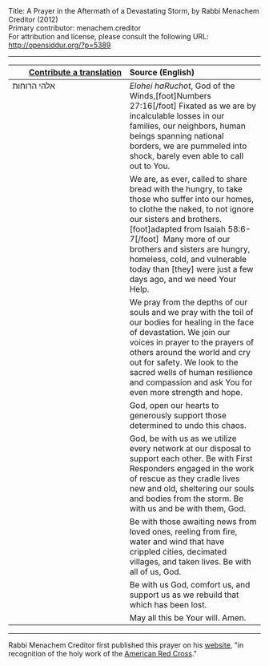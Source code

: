 <html>
<head></head>
<body>
Title: A Prayer in the Aftermath of a Devastating Storm, by Rabbi Menachem Creditor (2012)<br />
Primary contributor: menachem.creditor<br />
For attribution and license, please consult the following URL: <a href="http://opensiddur.org/?p=5389">http://opensiddur.org/?p=5389</a>
<p />
<hr />

<table style="margin-left: auto;margin-right: auto;" class="draggable">
<thead><tr><th id="x" style="text-align: right;"><a href="/contributing/upload/">Contribute a translation</a></th><th style="text-align: left;">Source (English)</th></tr></thead>
<tbody>
<tr>
<td style="vertical-align:top;" width="46%">
<div class="liturgy"><span lang="he">
אלהי הרוחות
</span></div>
</td>
 
<td style="vertical-align:top;" width="53%">
<div class="english">
<em>Elohei haRuchot</em>, God of the Winds,[foot]Numbers 27:16[/foot]
Fixated as we are by incalculable losses in our families, our neighbors, 
human beings spanning national borders,
 we are pummeled into shock, barely even able to call out to You.
</div></td></tr>


<tr><td style="vertical-align:top;" width="46%">
<div class="liturgy"><span lang="he">

</span></div></td>
 
<td style="vertical-align:top;" width="53%">
<div class="english">
We are, as ever, called to share bread with the hungry, 
to take those who suffer into our homes, 
to clothe the naked, 
to not ignore our sisters and brothers.[foot]adapted from Isaiah 58:6-7[/foot]&nbsp;
Many more of our brothers and sisters 
are hungry, homeless, cold, and vulnerable today 
than [they] were just a few days ago, 
and we need Your Help.
</div></td></tr>


<tr><td style="vertical-align:top;" width="46%">
<div class="liturgy"><span lang="he">

</span></div></td>
 
<td style="vertical-align:top;" width="53%">
<div class="english">
We pray from the depths of our souls 
and we pray with the toil of our bodies 
for healing in the face of devastation. 
We join our voices in prayer 
to the prayers of others around the world 
and cry out for safety. 
We look to the sacred wells of human resilience and compassion 
and ask You for even more strength and hope.
</div></td></tr>


<tr><td style="vertical-align:top;" width="46%">
<div class="liturgy"><span lang="he">

</span></div></td>
 
<td style="vertical-align:top;" width="53%">
<div class="english">
God, open our hearts 
to generously support those determined to undo this chaos.
</div></td></tr>


<tr><td style="vertical-align:top;" width="46%">
<div class="liturgy"><span lang="he">

</span></div></td>
 
<td style="vertical-align:top;" width="53%">
<div class="english">
God, be with us 
as we utilize every network at our disposal 
to support each other. 
Be with First Responders engaged in the work of rescue 
as they cradle lives new and old, 
sheltering our souls and bodies from the storm. 
Be with us and be with them, God.
</div></td></tr>


<tr><td style="vertical-align:top;" width="46%">
<div class="liturgy"><span lang="he">

</span></div></td>
 
<td style="vertical-align:top;" width="53%">
<div class="english">
Be with those awaiting news from loved ones, 
reeling from fire, water and wind 
that have crippled cities, decimated villages, 
and taken lives. 
Be with all of us, God.
</div></td></tr>


<tr><td style="vertical-align:top;" width="46%">
<div class="liturgy"><span lang="he">

</span></div></td>
 
<td style="vertical-align:top;" width="53%">
<div class="english">
Be with us God, 
comfort us, and support us 
as we rebuild that which has been lost.
</div></td></tr>


<tr><td style="vertical-align:top;" width="46%">
<div class="liturgy"><span lang="he">

</span></div></td>
 
<td style="vertical-align:top;" width="53%">
<div class="english">
May all this be Your will.
Amen.
</div></td>
</tr>
</tbody></table>

<hr />

Rabbi Menachem Creditor first published this prayer on his <a href="http://rabbicreditor.blogspot.com/2012/10/fwd-prayer-in-aftermath-of-devastating.html">website</a>, "in recognition of the holy work of the <a href="http://r20.rs6.net/tn.jsp?e=0014Qdqf4pdfNr-DLTedOjN4gUeLoye5spFUnBEV1cBO23kr7isM89nOyL-DXnmQH4lJ9WRMjWgZTvV5KvzqpHdwj6kecmn0QCxVwWaCWOi4jMnfKjroJ_5SdJvguB9ZncDiLuN0kxBWLbRCkS0FSXGtVQk9DfR76xqZ_Zy3rIH93pum_jRkyfCAKoURL1sO7p7">American Red Cross</a>." 
</body>
</html>